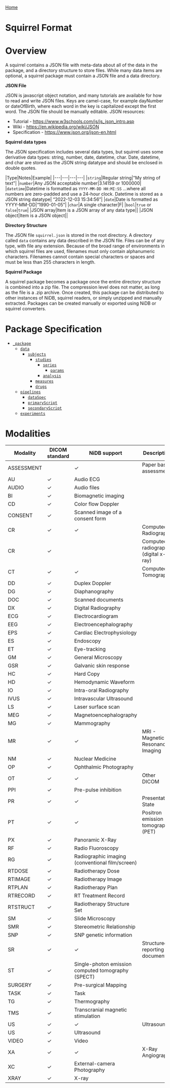 <style
  type="text/css">
h1 { counter-reset: h2counter; }
h2 { counter-reset: h3counter; }
h3 { counter-reset: h4counter; }
h4 { counter-reset: h5counter; }
h5 { counter-reset: h6counter; }
h6 {}

h2:before {
    counter-increment: h2counter;
    content: counter(h2counter) ".\0000a0\0000a0";
}

h3:before {
    counter-increment: h3counter;
    content: counter(h2counter) "." counter(h3counter) ".\0000a0\0000a0";
}

h4:before {
    counter-increment: h4counter;
    content: counter(h2counter) "." counter(h3counter) "." counter(h4counter) ".\0000a0\0000a0";
}

h5:before {
    counter-increment: h5counter;
    content: counter(h2counter) "." counter(h3counter) "." counter(h4counter) "." counter(h5counter) ".\0000a0\0000a0";
}

h6:before {
    counter-increment: h6counter;
    content: counter(h2counter) "." counter(h3counter) "." counter(h4counter) "." counter(h5counter) "." counter(h6counter) ".\0000a0\0000a0";
}
</style>

<a href="index.html">Home</a>

# Squirrel Format

# Overview
A squirrel contains a JSON file with meta-data about all of the data in the package, and a directory structure to store files. While many data items are optional, a squirrel package must contain a JSON file and a data directory.

**JSON File**

JSON is javascript object notation, and many tutorials are available for how to read and write JSON files. Keys are camel-case, for example dayNumber or dateOfBirth, where each word in the key is capitalized except the first word. The JSON file should be manually editable.
JSON resources:
* Tutorial - https://www.w3schools.com/js/js_json_intro.asp
* Wiki - https://en.wikipedia.org/wiki/JSON
* Specification - https://www.json.org/json-en.html

**Squirrel data types**

The JSON specification includes several data types, but squirrel uses some derivative data types: string, number, date, datetime, char. Date, datetime, and char are stored as the JSON string datatype and should be enclosed in double quotes.

|Type|Notes|Example|
|---|---|---|---|
|`string`|Regular string|&quot;My string of text&quot;|
|`number`|Any JSON acceptable number|3.14159 or 1000000|
|`datetime`|Datetime is formatted as `YYYY-MM-DD HH:MI:SS` …where all numbers are zero-padded and use a 24-hour clock. Datetime is stored as a JSON string datatype|
“2022-12-03 15:34:56”|
|`date`|Date is formatted as YYYY-MM-DD|“1990-01-05”|
|`char`|A single character|F|
|`bool`|`true` or `false`|`true`|
|JSON array|Item is a JSON array of any data type||
|JSON object|Item is a JSON object||

**Directory Structure**

The JSON file `squirrel.json` is stored in the root directory. A directory called `data` contains any data described in the JSON file. Files can be of any type, with file any extension. Because of the broad range of environments in which squirrel files are used, filenames must only contain alphanumeric characters. Filenames cannot contain special characters or spaces and must be less than 255 characters in length.

**Squirrel Package**

A squirrel package becomes a package once the entire directory structure is combined into a zip file. The compression level does not matter, as long as the file is a .zip archive. Once created, this package can be distributed to other instances of NiDB, squirrel readers, or simply unzipped and manually extracted. Packages can be created manually or exported using NiDB or squirrel converters.

# Package Specification

- <a href="squirrel-package.html">`_package`</a>
  - <a href="squirrel-data.html">`data`</a>
    - <a href="squirrel-subjects.html">`subjects`</a>
      - <a href="squirrel-studies.html">`studies`</a>
        - <a href="squirrel-series.html">`series`</a>
          - <a href="squirrel-params.html">`params`</a>
        - <a href="squirrel-analysis.html">`analysis`</a>
      - <a href="squirrel-measures.html">`measures`</a>
      - <a href="squirrel-drugs.html">`drugs`</a>
  - <a href="squirrel-pipelines.html">`pipelines`</a>
    - <a href="squirrel-dataspec.html">`dataSpec`</a>
    - <a href="squirrel-primaryscript.html">`primaryScript`</a>
    - <a href="squirrel-secondaryscript.html">`secondaryScript`</a>
  - <a href="squirrel-experiments.html">`experiments`</a>

# Modalities

|Modality|DICOM standard|NiDB support|Description|
|---|---|---|---|
|ASSESSMENT||✓|Paper based assessment|
|AU|✓|Audio ECG|
|AUDIO|✓|Audio files|
|BI|✓|Biomagnetic imaging|
|CD|✓|Color flow Doppler|
|CONSENT|✓|Scanned image of a consent form|
|CR|✓|✓|Computed Radiography|
|CR|✓||Computed radiography (digital x-ray)|
|CT|✓|✓|Computed Tomography|
|DD|✓|Duplex Doppler|
|DG|✓|Diaphanography|
|DOC|✓|Scanned documents|
|DX|✓|Digital Radiography|
|ECG|✓|Electrocardiogram|
|EEG|✓|Electroencephalography|
|EPS|✓|Cardiac Electrophysiology|
|ES|✓|Endoscopy|
|ET|✓|Eye-tracking|
|GM|✓|General Microscopy|
|GSR|✓|Galvanic skin response|
|HC|✓|Hard Copy|
|HD|✓|Hemodynamic Waveform|
|IO|✓|Intra-oral Radiography|
|IVUS|✓|Intravascular Ultrasound|
|LS|✓|Laser surface scan|
|MEG|✓|Magnetoencephalography|
|MG|✓|Mammography|
|MR|✓|✓|MRI - Magnetic Resonance Imaging|
|NM|✓|Nuclear Medicine|
|OP|✓|Ophthalmic Photography|
|OT|✓|✓|Other DICOM|
|PPI|✓|Pre-pulse inhibition|
|PR|✓|✓|Presentation State|
|PT|✓|✓|Positron emission tomography (PET)|
|PX|✓|Panoramic X-Ray|
|RF|✓|Radio Fluoroscopy|
|RG|✓|Radiographic imaging (conventional film/screen)|
|RTDOSE|✓|Radiotherapy Dose|
|RTIMAGE|✓|Radiotherapy Image|
|RTPLAN|✓|Radiotherapy Plan|
|RTRECORD|✓|RT Treatment Record|
|RTSTRUCT|✓|Radiotherapy Structure Set|
|SM|✓|Slide Microscopy|
|SMR|✓|Stereometric Relationship|
|SNP|✓|SNP genetic information|
|SR|✓|✓|Structured reporting document|
|ST|✓|Single-photon emission computed tomography (SPECT)|
|SURGERY|✓|Pre-surgical Mapping|
|TASK|✓|Task|
|TG|✓|Thermography|
|TMS|✓|Transcranial magnetic stimulation|
|US|✓|✓|Ultrasound|
|US|✓|Ultrasound|
|VIDEO|✓|Video|
|XA|✓|✓|X-Ray Angiography|
|XC|✓|External-camera Photography|
|XRAY|✓|X-ray|
